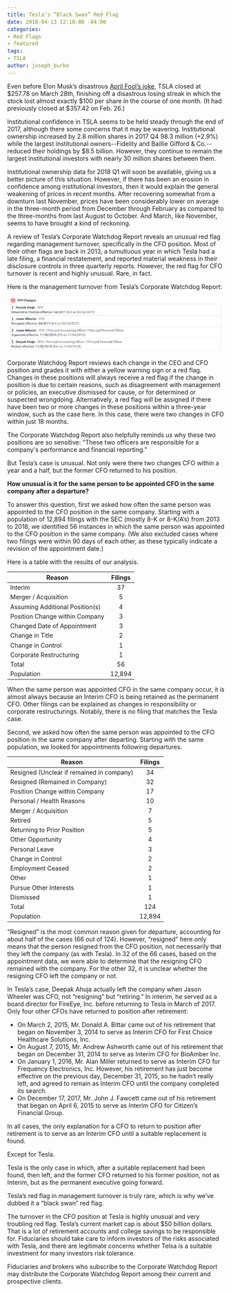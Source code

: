```yaml
---
title: Tesla’s “Black Swan” Red Flag
date: 2018-04-13 12:10:00 -04:00
categories:
- Red Flags
- featured
tags:
- TSLA
author: joseph_burke
---
```


Even before Elon Musk’s disastrous [April Fool’s joke](https://futurism.com/elon-musks-april-fools-prank-backfired/), TSLA closed at $257.78 on March 28th, finishing off a disastrous losing streak in which the stock lost almost exactly $100 per share in the course of one month. (It had previously closed at $357.42 on Feb. 26.)

Institutional confidence in TSLA seems to be held steady through the end of 2017, although there some concerns that it may be wavering. Institutional ownership increased by 2.8 million shares in 2017 Q4 98.3 million (+2.9%) while the largest institutional owners--Fidelity and Baillie Gifford & Co.--reduced their holdings by $8.5 billion. However, they continue to remain the largest institutional investors with nearly 30 million shares between them.

Institutional ownership data for 2018 Q1 will soon be available, giving us a better picture of this situation. However, if there has been an erosion in confidence among institutional investors, then it would explain the general weakening of prices in recent months. After recovering somewhat from a downturn last November, prices have been considerably lower on average in the three-month period from December through February as compared to the three-months from last August to October. And March, like November, seems to have brought a kind of reckoning.

A review of Tesla’s Corporate Watchdog Report reveals an unusual red flag regarding management turnover, specifically in the CFO position. Most of their other flags are back in 2013, a tumultuous year in which Tesla had a late filing, a financial restatement, and reported material weakness in their disclosure controls in three quarterly reports. However, the red flag for CFO turnover is recent and highly unusual. Rare, in fact.

Here is the management turnover from Tesla’s Corporate Watchdog Report:

![TSLA - CFO Turnover.JPG](/uploads/TSLA%20-%20CFO%20Turnover.JPG)

Corporate Watchdog Report reviews each change in the CEO and CFO position and grades it with either a yellow warning sign or a red flag. Changes in these positions will always receive a red flag if the change in position is due to certain reasons, such as disagreement with management or policies, an executive dismissed for cause, or for determined or suspected wrongdoing. Alternatively, a red flag will be assigned if there have been two or more changes in these positions within a three-year window, such as the case here. In this case, there were two changes in CFO within just 18 months.

The Corporate Watchdog Report also helpfully reminds us why these two positions are so sensitive: “These two officers are responsible for a company's performance and financial reporting.”

But Tesla’s case is unusual. Not only were there two changes CFO within a year and a half, but the former CFO returned to his position.

**How unusual is it for the same person to be appointed CFO in the same company after a departure?**

To answer this question, first we asked how often the same person was appointed to the CFO position in the same company. Starting with a population of 12,894 filings with the SEC (mostly 8-K or 8-K/A’s) from 2013 to 2018, we identified 56 instances in which the same person was appointed to the CFO position in the same company. (We also excluded cases where two filings were within 90 days of each other, as these typically indicate a revision of the appointment date.)

Here is a table with the results of our analysis.

Reason	| Filings
--- | :---:
Interim	| 37
Merger / Acquisition | 5
Assuming Additional Position(s) | 4
Position Change within Company | 3
Changed Date of Appointment | 3
Change in Title | 2
Change in Control | 1
Corporate Restructuring | 1
Total | 56
Population | 12,894

When the same person was appointed CFO in the same company occur, it is almost always because an Interim CFO is being retained as the permanent CFO. Other filings can be explained as changes in responsibility or corporate restructurings. Notably, there is no filing that matches the Tesla case.

Second, we asked how often the same person was appointed to the CFO position in the same company after departing. Starting with the same population, we looked for appointments following departures.

Reason | Filings
--- | :---:
Resigned (Unclear if remained in company)  | 34
Resigned (Remained in Company) | 32
Position Change within Company | 17
Personal / Health Reasons | 10
Merger / Acquisition | 7
Retired | 5
Returning to Prior Position | 5
Other Opportunity | 4
Personal Leave | 3
Change in Control | 2
Employment Ceased | 2
Other | 1
Pursue Other Interests | 1
Dismissed | 1
Total | 124
Population | 12,894

“Resigned” is the most common reason given for departure, accounting for about half of the cases (66 out of 124). However, “resigned” here only means that the person resigned from the CFO position, not necessarily that they left the company (as with Tesla). In 32 of the 66 cases, based on the appointment data, we were able to determine that the resigning CFO remained with the company. For the other 32, it is unclear whether the resigning CFO left the company or not.

In Tesla’s case, Deepak Ahuja actually left the company when Jason Wheeler was CFO, not “resigning” but “retiring.” In interim, he served as a board director for FireEye, Inc. before returning to Tesla in March of 2017. Only four other CFOs have returned to position after retirement:
* On March 2, 2015, Mr. Donald A. Bittar came out of his retirement that began on November 3, 2014 to serve as Interim CFO for First Choice Healthcare Solutions, Inc.
* On August 7, 2015, Mr. Andrew Ashworth came out of his retirement that began on December 31, 2014 to serve as Interim CFO for BioAmber Inc.
* On January 1, 2016, Mr. Alan Miller returned to serve as Interim CFO for Frequency Electronics, Inc. However, his retirement has just become effective on the previous day, December 31, 2015, so he hadn’t really left, and agreed to remain as Interim CFO until the company completed its search.
* On December 17, 2017, Mr. John J. Fawcett came out of his retirement that began on April 6, 2015 to serve as Interim CFO for Citizen’s Financial Group.

In all cases, the only explanation for a CFO to return to position after retirement is to serve as an Interim CFO until a suitable replacement is found.

Except for Tesla.

Tesla is the only case in which, after a suitable replacement had been found, then left, and the former CFO returned to his former position, not as Interim, but as the permanent executive going forward.

Tesla’s red flag in management turnover is truly rare, which is why we’ve dubbed it a “black swan” red flag.

The turnover in the CFO position at Tesla is highly unusual and very troubling red flag. Tesla’s current market cap is about $50 billion dollars. That is a lot of retirement accounts and college savings to be responsible for. Fiduciaries should take care to inform investors of the risks associated with Tesla, and there are legitimate concerns whether Telsa is a suitable investment for many investors risk tolerance.

Fiduciaries and brokers who subscribe to the Corporate Watchdog Report may distribute the Corporate Watchdog Report among their current and prospective clients.


